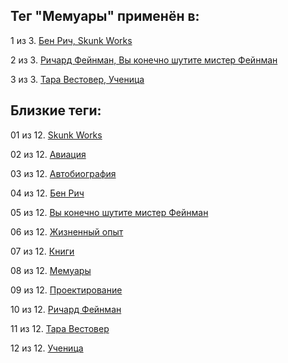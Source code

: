 ## Тег "Мемуары" применён в:

1 из 3. [Бен Рич, Skunk Works](../Книги/Мемуары/Бен%20Рич%20-%20Skunk%20Works.md)

2 из 3. [Ричард Фейнман, Вы конечно шутите мистер Фейнман](../Книги/Мемуары/Ричард%20Фейнман%20-%20Вы%20конечно%20шутите%20мистер%20Фейнман.md)

3 из 3. [Тара Вестовер, Ученица](../Книги/Мемуары/Тара%20Вестовер%20-%20Ученица.md)

## Близкие теги:

01 из 12. [Skunk Works](./skunk%20works.md)

02 из 12. [Авиация](./авиация.md)

03 из 12. [Автобиография](./автобиография.md)

04 из 12. [Бен Рич](./бен%20рич.md)

05 из 12. [Вы конечно шутите мистер Фейнман](./вы%20конечно%20шутите%20мистер%20фейнман.md)

06 из 12. [Жизненный опыт](./жизненный%20опыт.md)

07 из 12. [Книги](./книги.md)

08 из 12. [Мемуары](./мемуары.md)

09 из 12. [Проектирование](./проектирование.md)

10 из 12. [Ричард Фейнман](./ричард%20фейнман.md)

11 из 12. [Тара Вестовер](./тара%20вестовер.md)

12 из 12. [Ученица](./ученица.md)

